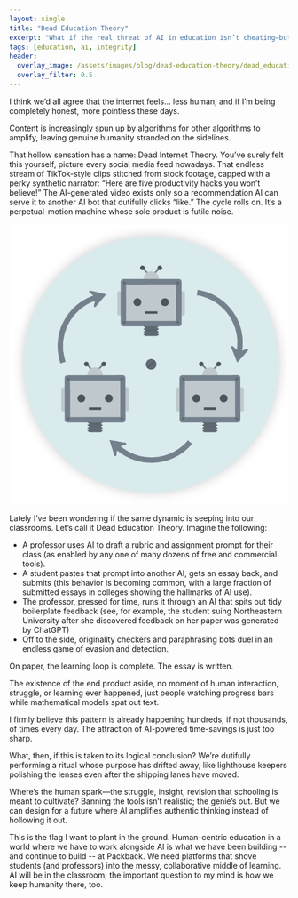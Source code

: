 ```yaml
---
layout: single
title: "Dead Education Theory"
excerpt: "What if the real threat of AI in education isn’t cheating—but hollowness? In this post, we explore Dead Education Theory: a growing pattern where AI writes the assignments, completes them, grades them, and no real learning happens at all. It’s not about banning tools—it’s about designing systems that keep humanity at the heart of the classroom."
tags: [education, ai, integrity]
header:
  overlay_image: /assets/images/blog/dead-education-theory/dead_education_header.jpg
  overlay_filter: 0.5
---
```


I think we’d all agree that the internet feels… less human, and if I’m being completely honest, more pointless these days.

Content is increasingly spun up by algorithms for other algorithms to amplify, leaving genuine humanity stranded on the sidelines.

That hollow sensation has a name: Dead Internet Theory. You’ve surely felt this yourself, picture every social media feed nowadays. That endless stream of TikTok-style clips stitched from stock footage, capped with a perky synthetic narrator: “Here are five productivity hacks you won’t believe!” The AI-generated video exists only so a recommendation AI can serve it to another AI bot that dutifully clicks “like.” The cycle rolls on. It’s a perpetual-motion machine whose sole product is futile noise.

![Feedback loop showing robots talking to robots](/assets/images/blog/dead-education-theory/dead-internet-cycle.png)

Lately I’ve been wondering if the same dynamic is seeping into our classrooms. Let’s call it Dead Education Theory. Imagine the following:

* A professor uses AI to draft a rubric and assignment prompt for their class (as enabled by any one of many dozens of free and commercial tools).
* A student pastes that prompt into another AI, gets an essay back, and submits (this behavior is becoming common, with a large fraction of submitted essays in colleges showing the hallmarks of AI use).
* The professor, pressed for time, runs it through an AI that spits out tidy boilerplate feedback (see, for example, the student suing Northeastern University after she discovered feedback on her paper was generated by ChatGPT)
* Off to the side, originality checkers and paraphrasing bots duel in an endless game of evasion and detection.

On paper, the learning loop is complete.  The essay is written.

The existence of the end product aside, no moment of human interaction, struggle, or learning ever happened, just people watching progress bars while mathematical models spat out text.

I firmly believe this pattern is already happening hundreds, if not thousands, of times every day.  The attraction of AI-powered time-savings is just too sharp.

What, then, if this is taken to its logical conclusion?  We’re dutifully performing a ritual whose purpose has drifted away, like lighthouse keepers polishing the lenses even after the shipping lanes have moved.

Where’s the human spark—the struggle, insight, revision that schooling is meant to cultivate? Banning the tools isn’t realistic; the genie’s out. But we can design for a future where AI amplifies authentic thinking instead of hollowing it out.

This is the flag I want to plant in the ground.  Human-centric education in a world where we have to work alongside AI is what we have been building -- and continue to build -- at  Packback.  We need platforms that shove students (and professors) into the messy, collaborative middle of learning. AI will be in the classroom; the important question to my mind is how we keep humanity there, too.
